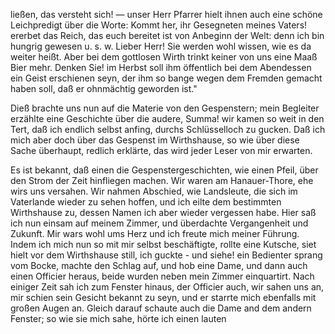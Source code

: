 <a name="75"></a>

ließen, das versteht sich! — unser Herr Pfarrer
hielt ihnen auch eine schöne Leichpredigt über die Worte:
Kommt her, ihr Gesegneten meines Vaters! ererbet das
Reich, das euch bereitet ist von Anbeginn der Welt: denn
ich bin hungrig gewesen u. s. w. Lieber Herr! Sie werden 
wohl wissen, wie es da weiter heißt. Aber bei dem
gottlosen Wirth trinkt keiner von uns eine Maaß Bier mehr.
Denken Sie! im Herbst soll ihm öffentlich bei dem Abendessen 
ein Geist erschienen seyn, der ihm so bange wegen
dem Fremden gemacht haben soll, daß er ohnmächtig geworden ist."

Dieß brachte uns nun auf die Materie von den Gespenstern; 
mein Begleiter erzählte eine Geschichte über die audere, 
Summa! wir kamen so weit in den Tert, daß ich 
endlich selbst anfing, durchs Schlüsselloch zu gucken. Daß
ich mich aber doch über das Gespenst im Wirthshause, so
wie über diese Sache überhaupt, redlich erklärte, das wird
jeder Leser von mir erwarten.

Es ist bekannt, daß einen die Gespenstergeschichten, wie
einen Pfeil, über den Strom der Zeit hinfliegen machen.
Wir waren am Hanauer-Thore, ehe wirs uns versahen.
Wir nahmen Abschied, wie Landsleute, die sich im Vaterlande 
wieder zu sehen hoffen, und ich eilte dem bestimmten 
Wirthshause zu, dessen Namen ich aber wieder vergessen
habe. Hier saß ich nun einsam auf meinem Zimmer, und
überdachte Vergangenheit und Zukunft. Mir wars wohl
ums Herz und ich freute mich meiner Führung. Indem
ich mich nun so mit mir selbst beschäftigte, rollte eine
Kutsche, siet hielt vor dem Wirthshause still, ich guckte - 
und siehe! ein Bedienter sprang vom Bocke, machte den
Schlag auf, und hob eine Dame, und dann auch einen
Officier heraus, beide wurden neben mein Zimmer einquartirt. 
Nach einiger Zeit sah ich zum Fenster hinaus, der
Officier auch, wir sahen uns an, mir schien sein Gesicht
bekannt zu seyn, und er starrte mich ebenfalls mit großen
Augen an. Gleich darauf schaute auch die Dame and dem
andern Fenster; so wie sie mich sahe, hörte ich einen lauten

